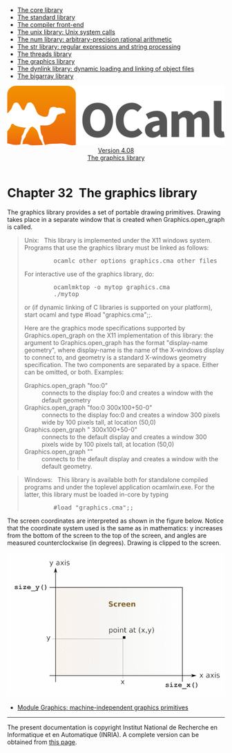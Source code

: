 <!-- ((! set title Manual !)) ((! set documentation !)) ((! set manual !)) ((! set nobreadcrumb !)) -->
<div class="manual content"><ul class="part_menu"><li><a href="core.html">The core library</a></li><li><a href="stdlib.html">The standard library</a></li><li><a href="parsing.html">The compiler front-end</a></li><li><a href="libunix.html">The unix library: Unix system calls</a></li><li><a href="libnum.html">The num library: arbitrary-precision rational arithmetic</a></li><li><a href="libstr.html">The str library: regular expressions and string processing</a></li><li><a href="libthreads.html">The threads library</a></li><li class="active"><a href="libgraph.html">The graphics library</a></li><li><a href="libdynlink.html">The dynlink library: dynamic loading and linking of object files</a></li><li><a href="libbigarray.html">The bigarray library</a></li></ul><header><nav class="toc brand"><a class="brand" href="https://ocaml.org/"><img src="colour-logo-gray.svg" class="svg" alt="OCaml"></a></nav><nav class="toc"><div class="toc_version"><a href="/docs" id="version-select">Version 4.08</a></div><div class="toc_title"><a href="#">The graphics library</a></div></nav></header>




<h1 class="chapter" id="sec569"><span>Chapter 32</span>&nbsp;&nbsp;The graphics library</h1>
<p>The <span class="c003">graphics</span> library provides a set of portable drawing primitives.
Drawing takes place
in a separate window that is created when <span class="c003">Graphics.open_graph</span> is called.</p><blockquote class="quote"><span class="c007">Unix:</span>&nbsp;&nbsp;
This library is implemented under the X11 windows system. 
Programs that use the <span class="c003">graphics</span> library must be linked as follows:
<pre>        ocamlc <span class="c009">other options</span> graphics.cma <span class="c009">other files</span>
</pre>
For interactive use of the <span class="c003">graphics</span> library, do:
<pre>        ocamlmktop -o mytop graphics.cma
        ./mytop
</pre>
or (if dynamic linking of C libraries is supported on your platform),
start <span class="c003">ocaml</span> and type <span class="c003">#load "graphics.cma";;</span>.<p>Here are the graphics mode specifications supported by
<span class="c003">Graphics.open_graph</span> on
the X11 implementation of this library:
the argument to <span class="c003">Graphics.open_graph</span> has the format
<span class="c003">"</span><span class="c009">display-name geometry</span><span class="c003">"</span>,
where <span class="c009">display-name</span> is the name of the X-windows display to
connect to, and <span class="c009">geometry</span> is a standard X-windows geometry
specification. The two components are separated by a space. Either can
be omitted, or both. Examples:
</p><dl class="description"><dt class="dt-description">
<span class="c006">Graphics.open_graph "foo:0"</span></dt><dd class="dd-description">
connects to the display <span class="c003">foo:0</span> and creates a window with the default geometry
</dd><dt class="dt-description"><span class="c006">Graphics.open_graph "foo:0 300x100+50-0"</span></dt><dd class="dd-description">
connects to the display <span class="c003">foo:0</span> and creates a window 300 pixels wide
by 100 pixels tall, at location (50,0)
</dd><dt class="dt-description"><span class="c006">Graphics.open_graph " 300x100+50-0"</span></dt><dd class="dd-description">
connects to the default display and creates a window 300 pixels wide
by 100 pixels tall, at location (50,0)
</dd><dt class="dt-description"><span class="c006">Graphics.open_graph ""</span></dt><dd class="dd-description">
connects to the default display and creates a window with the default
geometry.
</dd></dl></blockquote><blockquote class="quote"><span class="c007">Windows:</span>&nbsp;&nbsp;
This library is available both for standalone compiled programs and
under the toplevel application <span class="c003">ocamlwin.exe</span>. For the latter, this
library must be loaded in-core by typing
<pre>        #load "graphics.cma";;
</pre></blockquote><p>The screen coordinates are interpreted as shown in the figure below.
Notice that the coordinate system used is the same as in mathematics:
<span class="c009">y</span> increases from the bottom of the screen to the top of the screen,
and angles are measured counterclockwise (in degrees).
Drawing is clipped to the screen.
</p><div class="center">
<img src="libgraph.gif">
</div><ul class="ftoc2"><li class="li-links">
<a href="../../api/4.08/Graphics.html">Module <span class="c003">Graphics</span>: machine-independent graphics primitives</a>
</li></ul>
<hr>





<div class="copyright">The present documentation is copyright Institut National de Recherche en Informatique et en Automatique (INRIA). A complete version can be obtained from <a href="http://caml.inria.fr/pub/docs/manual-ocaml/">this page</a>.</div></div>